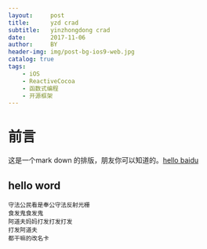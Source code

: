 ```yaml
---
layout:     post
title:      yzd crad
subtitle:   yinzhongdong crad
date:       2017-11-06
author:     BY
header-img: img/post-bg-ios9-web.jpg
catalog: true
tags:
    - iOS
    - ReactiveCocoa
    - 函数式编程
    - 开源框架
---
```

# 前言
这是一个mark down 的排版，朋友你可以知道的。[hello baidu](http://www.baidu.com)
## hello word ##
    守法公民看是奉公守法反射光栅
    食发鬼食发鬼
    阿道夫妈妈打发打发打发
    打发阿道夫
    都干嘛的改名卡







